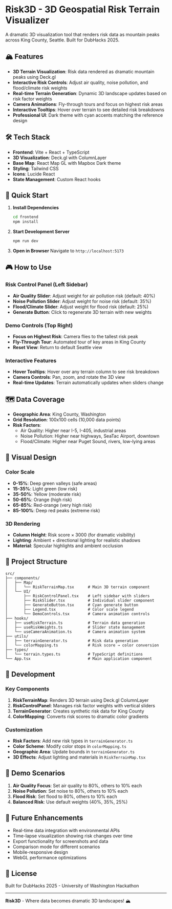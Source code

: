 # Risk3D - 3D Geospatial Risk Terrain Visualizer

A dramatic 3D visualization tool that renders risk data as mountain peaks across King County, Seattle. Built for DubHacks 2025.

## 🏔️ Features

- **3D Terrain Visualization**: Risk data rendered as dramatic mountain peaks using Deck.gl
- **Interactive Risk Controls**: Adjust air quality, noise pollution, and flood/climate risk weights
- **Real-time Terrain Generation**: Dynamic 3D landscape updates based on risk factor weights
- **Camera Animations**: Fly-through tours and focus on highest risk areas
- **Interactive Tooltips**: Hover over terrain to see detailed risk breakdowns
- **Professional UI**: Dark theme with cyan accents matching the reference design

## 🛠️ Tech Stack

- **Frontend**: Vite + React + TypeScript
- **3D Visualization**: Deck.gl with ColumnLayer
- **Base Map**: React Map GL with Mapbox Dark theme
- **Styling**: Tailwind CSS
- **Icons**: Lucide React
- **State Management**: Custom React hooks

## 🚀 Quick Start

1. **Install Dependencies**
   ```bash
   cd frontend
   npm install
   ```

2. **Start Development Server**
   ```bash
   npm run dev
   ```

3. **Open in Browser**
   Navigate to `http://localhost:5173`

## 🎮 How to Use

### Risk Control Panel (Left Sidebar)
- **Air Quality Slider**: Adjust weight for air pollution risk (default: 40%)
- **Noise Pollution Slider**: Adjust weight for noise risk (default: 35%)
- **Flood/Climate Slider**: Adjust weight for flood risk (default: 25%)
- **Generate Button**: Click to regenerate 3D terrain with new weights

### Demo Controls (Top Right)
- **Focus on Highest Risk**: Camera flies to the tallest risk peak
- **Fly-Through Tour**: Automated tour of key areas in King County
- **Reset View**: Return to default Seattle view

### Interactive Features
- **Hover Tooltips**: Hover over any terrain column to see risk breakdown
- **Camera Controls**: Pan, zoom, and rotate the 3D view
- **Real-time Updates**: Terrain automatically updates when sliders change

## 🗺️ Data Coverage

- **Geographic Area**: King County, Washington
- **Grid Resolution**: 100x100 cells (10,000 data points)
- **Risk Factors**:
  - Air Quality: Higher near I-5, I-405, industrial areas
  - Noise Pollution: Higher near highways, SeaTac Airport, downtown
  - Flood/Climate: Higher near Puget Sound, rivers, low-lying areas

## 🎨 Visual Design

### Color Scale
- **0-15%**: Deep green valleys (safe areas)
- **15-35%**: Light green (low risk)
- **35-50%**: Yellow (moderate risk)
- **50-65%**: Orange (high risk)
- **65-85%**: Red-orange (very high risk)
- **85-100%**: Deep red peaks (extreme risk)

### 3D Rendering
- **Column Height**: Risk score × 3000 (for dramatic visibility)
- **Lighting**: Ambient + directional lighting for realistic shadows
- **Material**: Specular highlights and ambient occlusion

## 📁 Project Structure

```
src/
├── components/
│   ├── Map/
│   │   └── RiskTerrainMap.tsx      # Main 3D terrain component
│   └── UI/
│       ├── RiskControlPanel.tsx    # Left sidebar with sliders
│       ├── RiskSlider.tsx          # Individual slider component
│       ├── GenerateButton.tsx      # Cyan generate button
│       ├── Legend.tsx              # Color scale legend
│       └── DemoControls.tsx        # Camera animation controls
├── hooks/
│   ├── useRiskTerrain.ts           # Terrain data generation
│   ├── useRiskWeights.ts           # Slider state management
│   └── useCameraAnimation.ts       # Camera animation system
├── utils/
│   ├── terrainGenerator.ts         # Risk data generation
│   └── colorMapping.ts             # Risk score → color conversion
├── types/
│   └── terrain.types.ts            # TypeScript definitions
└── App.tsx                         # Main application component
```

## 🔧 Development

### Key Components

1. **RiskTerrainMap**: Renders 3D terrain using Deck.gl ColumnLayer
2. **RiskControlPanel**: Manages risk factor weights with vertical sliders
3. **TerrainGenerator**: Creates synthetic risk data for King County
4. **ColorMapping**: Converts risk scores to dramatic color gradients

### Customization

- **Risk Factors**: Add new risk types in `terrainGenerator.ts`
- **Color Scheme**: Modify color stops in `colorMapping.ts`
- **Geographic Area**: Update bounds in `terrainGenerator.ts`
- **3D Effects**: Adjust lighting and materials in `RiskTerrainMap.tsx`

## 🎯 Demo Scenarios

1. **Air Quality Focus**: Set air quality to 80%, others to 10% each
2. **Noise Pollution**: Set noise to 80%, others to 10% each
3. **Flood Risk**: Set flood to 80%, others to 10% each
4. **Balanced Risk**: Use default weights (40%, 35%, 25%)

## 🚀 Future Enhancements

- Real-time data integration with environmental APIs
- Time-lapse visualization showing risk changes over time
- Export functionality for screenshots and data
- Comparison mode for different scenarios
- Mobile-responsive design
- WebGL performance optimizations

## 📄 License

Built for DubHacks 2025 - University of Washington Hackathon

---

**Risk3D** - Where data becomes dramatic 3D landscapes! 🏔️